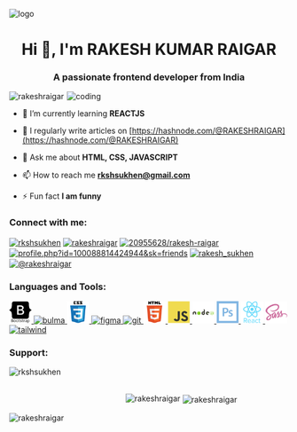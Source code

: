 ![logo](https://github.com/RAKESHRAIGAR/RAKESHRAIGAR/blob/main/images/Rakesh%20(1).gif)
<h1 align="center">Hi 👋, I'm RAKESH KUMAR RAIGAR</h1>
<h3 align="center">A passionate frontend developer from India</h3>
 <img src="https://camo.githubusercontent.com/c1dcb74cc1c1835b1d716f5051499a2814c683c806b15f04b0eba492863703e9/68747470733a2f2f63646e2e6472696262626c652e636f6d2f75736572732f3733303730332f73637265656e73686f74732f363538313234332f6176656e746f2e676966" alt="coding" align="right" width="400">
<p align="left"> <img src="https://komarev.com/ghpvc/?username=rakeshraigar&label=Profile%20views&color=0e75b6&style=flat" alt="rakeshraigar" /> </p>

- 🌱 I’m currently learning **REACTJS**

- 📝 I regularly write articles on [https://hashnode.com/@RAKESHRAIGAR](https://hashnode.com/@RAKESHRAIGAR)

- 💬 Ask me about **HTML, CSS, JAVASCRIPT**

- 📫 How to reach me **rkshsukhen@gmail.com**

- ⚡ Fun fact **I am funny**

<h3 align="left">Connect with me:</h3>
<p align="left">
<a href="https://twitter.com/rkshsukhen" target="blank"><img align="center" src="https://raw.githubusercontent.com/rahuldkjain/github-profile-readme-generator/master/src/images/icons/Social/twitter.svg" alt="rkshsukhen" height="30" width="40" /></a>
<a href="https://linkedin.com/in/rakeshraigar" target="blank"><img align="center" src="https://raw.githubusercontent.com/rahuldkjain/github-profile-readme-generator/master/src/images/icons/Social/linked-in-alt.svg" alt="rakeshraigar" height="30" width="40" /></a>
<a href="https://stackoverflow.com/users/20955628/rakesh-raigar" target="blank"><img align="center" src="https://raw.githubusercontent.com/rahuldkjain/github-profile-readme-generator/master/src/images/icons/Social/stack-overflow.svg" alt="20955628/rakesh-raigar" height="30" width="40" /></a>
<a href="https://fb.com/profile.php?id=100088814424944&sk=friends" target="blank"><img align="center" src="https://raw.githubusercontent.com/rahuldkjain/github-profile-readme-generator/master/src/images/icons/Social/facebook.svg" alt="profile.php?id=100088814424944&sk=friends" height="30" width="40" /></a>
<a href="https://instagram.com/rakesh_sukhen" target="blank"><img align="center" src="https://raw.githubusercontent.com/rahuldkjain/github-profile-readme-generator/master/src/images/icons/Social/instagram.svg" alt="rakesh_sukhen" height="30" width="40" /></a>
<a href="https://hashnode.com/@rakeshraigar" target="blank"><img align="center" src="https://raw.githubusercontent.com/rahuldkjain/github-profile-readme-generator/master/src/images/icons/Social/hashnode.svg" alt="@rakeshraigar" height="30" width="40" /></a>
</p>

<h3 align="left">Languages and Tools:</h3>
<p align="left"> <a href="https://getbootstrap.com" target="_blank" rel="noreferrer"> <img src="https://raw.githubusercontent.com/devicons/devicon/master/icons/bootstrap/bootstrap-plain-wordmark.svg" alt="bootstrap" width="40" height="40"/> </a> <a href="https://bulma.io/" target="_blank" rel="noreferrer"> <img src="https://raw.githubusercontent.com/gilbarbara/logos/804dc257b59e144eaca5bc6ffd16949752c6f789/logos/bulma.svg" alt="bulma" width="40" height="40"/> </a> <a href="https://www.w3schools.com/css/" target="_blank" rel="noreferrer"> <img src="https://raw.githubusercontent.com/devicons/devicon/master/icons/css3/css3-original-wordmark.svg" alt="css3" width="40" height="40"/> </a> <a href="https://www.figma.com/" target="_blank" rel="noreferrer"> <img src="https://www.vectorlogo.zone/logos/figma/figma-icon.svg" alt="figma" width="40" height="40"/> </a> <a href="https://git-scm.com/" target="_blank" rel="noreferrer"> <img src="https://www.vectorlogo.zone/logos/git-scm/git-scm-icon.svg" alt="git" width="40" height="40"/> </a> <a href="https://www.w3.org/html/" target="_blank" rel="noreferrer"> <img src="https://raw.githubusercontent.com/devicons/devicon/master/icons/html5/html5-original-wordmark.svg" alt="html5" width="40" height="40"/> </a> <a href="https://developer.mozilla.org/en-US/docs/Web/JavaScript" target="_blank" rel="noreferrer"> <img src="https://raw.githubusercontent.com/devicons/devicon/master/icons/javascript/javascript-original.svg" alt="javascript" width="40" height="40"/> </a> <a href="https://nodejs.org" target="_blank" rel="noreferrer"> <img src="https://raw.githubusercontent.com/devicons/devicon/master/icons/nodejs/nodejs-original-wordmark.svg" alt="nodejs" width="40" height="40"/> </a> <a href="https://www.photoshop.com/en" target="_blank" rel="noreferrer"> <img src="https://raw.githubusercontent.com/devicons/devicon/master/icons/photoshop/photoshop-line.svg" alt="photoshop" width="40" height="40"/> </a> <a href="https://reactjs.org/" target="_blank" rel="noreferrer"> <img src="https://raw.githubusercontent.com/devicons/devicon/master/icons/react/react-original-wordmark.svg" alt="react" width="40" height="40"/> </a> <a href="https://sass-lang.com" target="_blank" rel="noreferrer"> <img src="https://raw.githubusercontent.com/devicons/devicon/master/icons/sass/sass-original.svg" alt="sass" width="40" height="40"/> </a> <a href="https://tailwindcss.com/" target="_blank" rel="noreferrer"> <img src="https://www.vectorlogo.zone/logos/tailwindcss/tailwindcss-icon.svg" alt="tailwind" width="40" height="40"/> </a> </p>


<h3 align="left">Support:</h3>
<p><a href="https://www.buymeacoffee.com/rkshsukhen"> <img align="left" src="https://cdn.buymeacoffee.com/buttons/v2/default-yellow.png" height="50" width="210" alt="rkshsukhen" /></a></p><br><br>


<p><img align="left" src="https://github-readme-stats.vercel.app/api/top-langs?username=rakeshraigar&show_icons=true&locale=en&layout=compact" alt="rakeshraigar" /></p>

<p>&nbsp;<img align="center" src="https://github-readme-stats.vercel.app/api?username=rakeshraigar&show_icons=true&locale=en" alt="rakeshraigar" /></p>

<p><img align="center" src="https://github-readme-streak-stats.herokuapp.com/?user=rakeshraigar&" alt="rakeshraigar" /></p>

